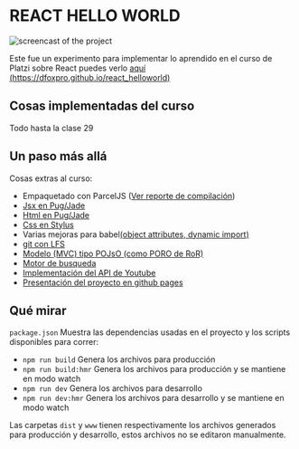 # REACT HELLO WORLD

![screencast of the project](https://github.com/DFOXpro/react_helloworld/blob/master/docs/Peek-08-02-2019%2020-54.apng?raw=true)

Este fue un experimento para implementar lo aprendido en el curso de Platzi sobre React
puedes verlo [aquí (https://dfoxpro.github.io/react_helloworld)](https://dfoxpro.github.io/react_helloworld)

## Cosas implementadas del curso

Todo hasta la clase 29


## Un paso más allá

Cosas extras al curso:

* Empaquetado con ParcelJS ([Ver reporte de compilación](https://dfoxpro.github.io/react_helloworld/report.html))
* [Jsx en Pug/Jade](https://github.com/DFOXpro/react_helloworld/blob/master/src/app/views_components/index_layout.jsx)
* [Html en Pug/Jade](https://github.com/DFOXpro/react_helloworld/blob/master/src/app/entrypoints/index.pug)
* [Css en Stylus](https://github.com/DFOXpro/react_helloworld/blob/master/src/app/style/layer.styl)
* Varias mejoras para babel[(object attributes, dynamic import)](https://github.com/DFOXpro/react_helloworld/blob/master/.babelrc)
* [git con LFS](https://github.com/DFOXpro/react_helloworld/blob/master/dist/cover-inner.jpg)
* [Modelo (MVC) tipo POJsO (como PORO de RoR)](https://github.com/DFOXpro/react_helloworld/tree/master/src/app/models)
* [Motor de busqueda](https://github.com/DFOXpro/react_helloworld/blob/master/src/app/vendors/ZM_search_engine.js)
* [Implementación del API de Youtube](https://github.com/DFOXpro/react_helloworld/blob/master/src/app/vendors/youtube_bridge.js)
* [Presentación del proyecto en github pages](https://dfoxpro.github.io/react_helloworld)

## Qué mirar

`package.json` Muestra las dependencias usadas en el proyecto y los scripts disponibles para correr:
* `npm run build` Genera los archivos para producción
* `npm run build:hmr` Genera los archivos para producción y se mantiene en modo watch
* `npm run dev` Genera los archivos para desarrollo
* `npm run dev:hmr` Genera los archivos para desarrollo y se mantiene en modo watch

Las carpetas `dist` y `www` tienen respectivamente los archivos generados para producción y desarrollo, estos archivos no se editaron manualmente.

